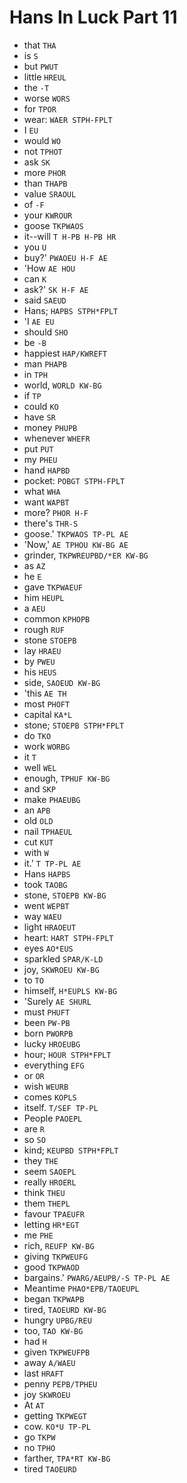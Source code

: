 # Hans In Luck Part 11

* that `THA`
* is `S`
* but `PWUT`
* little `HREUL`
* the `-T`
* worse `WORS`
* for `TPOR`
* wear: `WAER STPH-FPLT`
* I `EU`
* would `WO`
* not `TPHOT`
* ask `SK`
* more `PHOR`
* than `THAPB`
* value `SRAOUL`
* of `-F`
* your `KWROUR`
* goose `TKPWAOS`
* it--will `T H-PB H-PB HR`
* you `U`
* buy?' `PWAOEU H-F AE`
* 'How `AE HOU`
* can `K`
* ask?' `SK H-F AE`
* said `SAEUD`
* Hans; `HAPBS STPH*FPLT`
* 'I `AE EU`
* should `SHO`
* be `-B`
* happiest `HAP/KWREFT`
* man `PHAPB`
* in `TPH`
* world, `WORLD KW-BG`
* if `TP`
* could `KO`
* have `SR`
* money `PHUPB`
* whenever `WHEFR`
* put `PUT`
* my `PHEU`
* hand `HAPBD`
* pocket: `POBGT STPH-FPLT`
* what `WHA`
* want `WAPBT`
* more? `PHOR H-F`
* there's `THR-S`
* goose.' `TKPWAOS TP-PL AE`
* 'Now,' `AE TPHOU KW-BG AE`
* grinder, `TKPWREUPBD/*ER KW-BG`
* as `AZ`
* he `E`
* gave `TKPWAEUF`
* him `HEUPL`
* a `AEU`
* common `KPHOPB`
* rough `RUF`
* stone `STOEPB`
* lay `HRAEU`
* by `PWEU`
* his `HEUS`
* side, `SAOEUD KW-BG`
* 'this `AE TH`
* most `PHOFT`
* capital `KA*L`
* stone; `STOEPB STPH*FPLT`
* do `TKO`
* work `WORBG`
* it `T`
* well `WEL`
* enough, `TPHUF KW-BG`
* and `SKP`
* make `PHAEUBG`
* an `APB`
* old `OLD`
* nail `TPHAEUL`
* cut `KUT`
* with `W`
* it.' `T TP-PL AE`
* Hans `HAPBS`
* took `TAOBG`
* stone, `STOEPB KW-BG`
* went `WEPBT`
* way `WAEU`
* light `HRAOEUT`
* heart: `HART STPH-FPLT`
* eyes `AO*EUS`
* sparkled `SPAR/K-LD`
* joy, `SKWROEU KW-BG`
* to `TO`
* himself, `H*EUPLS KW-BG`
* 'Surely `AE SHURL`
* must `PHUFT`
* been `PW-PB`
* born `PWORPB`
* lucky `HROEUBG`
* hour; `HOUR STPH*FPLT`
* everything `EFG`
* or `OR`
* wish `WEURB`
* comes `KOPLS`
* itself. `T/SEF TP-PL`
* People `PAOEPL`
* are `R`
* so `SO`
* kind; `KEUPBD STPH*FPLT`
* they `THE`
* seem `SAOEPL`
* really `HROERL`
* think `THEU`
* them `THEPL`
* favour `TPAEUFR`
* letting `HR*EGT`
* me `PHE`
* rich, `REUFP KW-BG`
* giving `TKPWEUFG`
* good `TKPWAOD`
* bargains.' `PWARG/AEUPB/-S TP-PL AE`
* Meantime `PHAO*EPB/TAOEUPL`
* began `TKPWAPB`
* tired, `TAOEURD KW-BG`
* hungry `UPBG/REU`
* too, `TAO KW-BG`
* had `H`
* given `TKPWEUFPB`
* away `A/WAEU`
* last `HRAFT`
* penny `PEPB/TPHEU`
* joy `SKWROEU`
* At `AT`
* getting `TKPWEGT`
* cow. `KO*U TP-PL`
* go `TKPW`
* no `TPHO`
* farther, `TPA*RT KW-BG`
* tired `TAOEURD`
